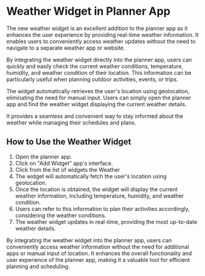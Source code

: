 # Weather Widget in Planner App

The new weather widget is an excellent addition to the planner app as it enhances the user experience by providing real-time weather information. It enables users to conveniently access weather updates without the need to navigate to a separate weather app or website. 

By integrating the weather widget directly into the planner app, users can quickly and easily check the current weather conditions, temperature, humidity, and weather condition of their location. This information can be particularly useful when planning outdoor activities, events, or trips. 

The widget automatically retrieves the user's location using geolocation, eliminating the need for manual input. Users can simply open the planner app and find the weather widget displaying the current weather details.

It provides a seamless and convenient way to stay informed about the weather while managing their schedules and plans.

## How to Use the Weather Widget

1. Open the planner app.
2. Click on "Add Widget" app's interface.
3. Click from the list of widgets the Weather
4. The widget will automatically fetch the user's location using geolocation.
5. Once the location is obtained, the widget will display the current weather information, including temperature, humidity, and weather condition.
6. Users can refer to this information to plan their activities accordingly, considering the weather conditions.
7. The weather widget updates in real-time, providing the most up-to-date weather details.

By integrating the weather widget into the planner app, users can conveniently access weather information without the need for additional apps or manual input of location. It enhances the overall functionality and user experience of the planner app, making it a valuable tool for efficient planning and scheduling.
